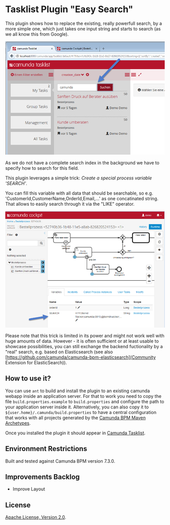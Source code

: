 Tasklist Plugin "Easy Search"
=========================

This plugin shows how to replace the existing, really powerfull search, by a more simple one, which just takes one input string and starts to search (as we all know this from Google). 

![Screenshot](screenshot.png)

As we do not have a complete search index in the background we have to specify how to search for this field.

This plugin leverages a simple trick: *Create a special process variable 'SEARCH'*.

You can fill this variable with all data that should be searchable, so e.g. 'CustomerId,CustomerName,OrderId,Email,...' as one concatinated string. That allows to easily search through it via the "LIKE" operator.

![ScreenshotOfProcessVariable](screenshotVariable.png)

Please note that this trick is limited in its power and might not work well with huge amounts of data. However - it is often sufficient or at least usable to showcase possibilities, you can still exchange the backend fuctionality by a "real" search, e.g. based on Elasticsearch (see also [https://github.com/camunda/camunda-bpm-elasticsearch](Community Extension for ElasticSearch)).


How to use it?
--------------

You can use `ant` to build and install the plugin to an existing camunda webapp
inside an application server.
For that to work you need to copy the file `build.properties.example` to `build.properties`
and configure the path to your application server inside it.
Alternatively, you can also copy it to `${user.home}/.camunda/build.properties`
to have a central configuration that works with all projects generated by the
[Camunda BPM Maven Archetypes](http://docs.camunda.org/latest/guides/user-guide/#process-applications-maven-project-templates-archetypes).

Once you installed the plugin it should appear in
[Camunda Tasklist](http://docs.camunda.org/latest/guides/user-guide/#tasklist).


Environment Restrictions
------------------------

Built and tested against Camunda BPM version 7.3.0.


Improvements Backlog
--------------------

* Improve Layout

License
-------

[Apache License, Version 2.0](http://www.apache.org/licenses/LICENSE-2.0).
